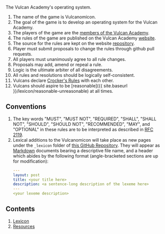 
The Vulcan Academy's operating system.

1. The name of the game is Vulcanomicon.
1. The goal of the game is to develop an operating system for the Vulcan Academy.
1. The players of the game are the [members of the Vulcan Academy](https://github.com/orgs/Vulcan-Academy/people).
1. The rules of the game are published on the Vulcan Academy [website](http://www.vulcan.life).
1. The source for the rules are kept on the website [repository](https://github.com/Vulcan-Academy/Vulcan-Academy.github.io).
1. Player must submit proposals to change the rules through github pull requests.
1. All players must unanimously agree to all rule changes.
1. Proposals may add, amend or repeal a rule.
1. Logic is the ultimate arbiter of all disagreements.
1. All rules and resolutions should be logically self-consistent.
1. Vulcans declare [Crocker's Rules](https://wiki.lesswrong.com/wiki/Crocker's_rules) with each other.
1. Vulcans should aspire to be [reasonable]({{ site.baseurl }}/lexicon/reasonable-unreasonable) at all times.

## Conventions

1. The key words "MUST", "MUST NOT", "REQUIRED", "SHALL", "SHALL NOT", "SHOULD", "SHOULD NOT", "RECOMMENDED", "MAY", and "OPTIONAL" in these rules are to be interpreted as described in [RFC 2119](https://www.ietf.org/rfc/rfc2119.txt).
1. Lexical additions to the Vulcanomicon will take place as new pages under the `_lexicon` folder of [this GitHub Repository](https://github.com/Vulcan-Academy/Vulcanomicon). They will appear as [Markdown](https://en.wikipedia.org/wiki/Markdown) documents bearing a descriptive file name, and a header which abides by the following format (angle-bracketed sections are up for modification):
    ```yaml
    ---
    layout: post
    title: <your title here>
    description: <a sentence-long description of the lexeme here>
    ---
    <your lexeme description>
    ```

## Contents

1. [Lexicon](Lexicon.md)
1. [Resources](Resources.md)

